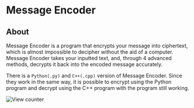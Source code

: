 # Message Encoder

## About

Message Encoder is a program that encrypts your message into ciphertext, which is almost impossible to decipher without the aid of a computer. Message Encoder takes your inputted text, and, through 4 advanced methods, decrypts it back into the encoded message accurately.

There is a `Python(.py)` and `C++(.cpp)` version of Message Encoder. Since they work in the same way, it is possible to encrypt using the Python program and decrypt using the C++ program with the program still working.

![View counter](https://view-counter.tobyhagan.com/?user=ShashCode2348/Message-Encoder)
